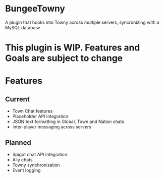 # BungeeTowny
A plugin that hooks into Towny across multiple servers, syncronizing with a MySQL database

# This plugin is WIP. Features and Goals are subject to change

# Features

## Current
- Town Chat features
- Placeholder API Integration
- JSON text formatting in Global, Town and Nation chats
- Inter-player messaging across servers

## Planned
- Spigot chat API Integration
- Ally chats
- Towny synchronization
- Event logging
